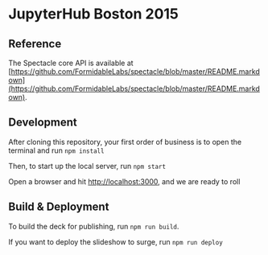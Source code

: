 # JupyterHub Boston 2015

## Reference

The Spectacle core API is available at [https://github.com/FormidableLabs/spectacle/blob/master/README.markdown](https://github.com/FormidableLabs/spectacle/blob/master/README.markdown).

## Development

After cloning this repository, your first order of business is to open the terminal and run `npm install`

Then, to start up the local server, run `npm start`

Open a browser and hit [http://localhost:3000](http://localhost:3000), and we are ready to roll

## Build & Deployment

To build the deck for publishing, run `npm run build`.

If you want to deploy the slideshow to surge, run `npm run deploy`

